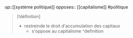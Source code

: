 up::[[système politique]]
opposes:: [[capitalisme]]
#politique 

> [!définition]
> - restreinde le droit d'accumulation des capitaux
>     - s'oppose au capitalisme
^definition